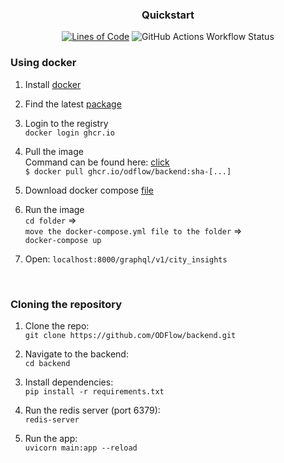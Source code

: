 <div align="center">

<h3> Quickstart </h3>

[![Lines of Code](https://sonarcloud.io/api/project_badges/measure?project=ODFlow_backend&metric=ncloc)](https://sonarcloud.io/summary/new_code?id=ODFlow_backend)
![GitHub Actions Workflow Status](https://img.shields.io/github/actions/workflow/status/ODFlow/backend/docker-build.yml?color=%233e75b5)


</div>

### Using docker
1. Install [docker](https://www.docker.com/)
2. Find the latest [package](https://github.com/ODFlow/backend/pkgs/container/backend)
3. Login to the registry <br>
  `docker login ghcr.io`

4. Pull the image <br>
Command can be found here: [click](https://github.com/ODFlow/backend/pkgs/container/backend)<br>
   `$ docker pull ghcr.io/odflow/backend:sha-[...]`
5. Download docker compose [file](docker-compose.yml)
6. Run the image <br>
   `cd folder` => <br> `move the docker-compose.yml file to the folder` => <br>
   `docker-compose up`
7. Open:
`localhost:8000/graphql/v1/city_insights`

<br>

### Cloning the repository

1. Clone the repo: <br>
` git clone https://github.com/ODFlow/backend.git `

2. Navigate to the backend: <br>
` cd backend `

3. Install dependencies: <br>
` pip install -r requirements.txt `

4. Run the redis server (port 6379): <br>
` redis-server `

5. Run the app: <br>
` uvicorn main:app --reload `
